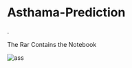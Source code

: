 # Asthama-Prediction
.

The Rar Contains the Notebook 


![ass](https://github.com/d-hackmt/Asthama-Prediction/assets/113240252/dd9d5fe3-a71c-49da-bc0c-be257a61c741)
